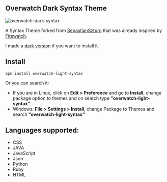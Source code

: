 ## Overwatch Dark Syntax Theme

![overwatch-dark-syntax](https://raw.githubusercontent.com/nektwar/overwatch-dark-syntax/master/screenshot.png)

A Syntax Theme forked from [SebastianSzturo](https://github.com/SebastianSzturo/firewatch-syntax) that was already inspired by [Firewatch](http://www.firewatchgame.com/).

I made a [dark version](https://github.com/nektwar/overwatch-dark-syntax) if you want to install it.

## Install

```
apm install overwatch-light-syntax
```
Or you can search it:
* If you are in Linux, click on **Edit > Preference** and go to **Install**, change package option to themes and on search type **"overwatch-light-syntax"**
* Windows: **File > Settings > Install**, change Package to Themes and search **"overwatch-light-syntax"**

## Languages supported:
* CSS
* JAVA
* JavaScript
* Json
* Python
* Ruby
* HTML
